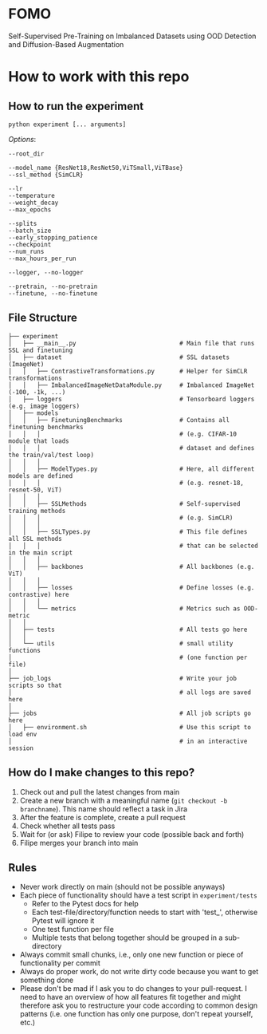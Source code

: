 # FOMO
Self-Supervised Pre-Training on Imbalanced Datasets using OOD Detection and Diffusion-Based Augmentation

# How to work with this repo

## How to run the experiment

```
python experiment [... arguments]
```

*Options*:

```
--root_dir

--model_name {ResNet18,ResNet50,ViTSmall,ViTBase}
--ssl_method {SimCLR}

--lr
--temperature
--weight_decay
--max_epochs

--splits
--batch_size
--early_stopping_patience
--checkpoint
--num_runs
--max_hours_per_run

--logger, --no-logger

--pretrain, --no-pretrain
--finetune, --no-finetune
```

## File Structure

```
├── experiment
│   ├── __main__.py                             # Main file that runs SSL and finetuning
│   ├── dataset                                 # SSL datasets (ImageNet)
│   │   ├── ContrastiveTransformations.py       # Helper for SimCLR transformations
│   │   ├── ImbalancedImageNetDataModule.py     # Imbalanced ImageNet (-100, -1k, ...)
│   ├── loggers                                 # Tensorboard loggers (e.g. image loggers)
│   ├── models
│   │   ├── FinetuningBenchmarks                # Contains all finetuning benchmarks
│   │   │                                       # (e.g. CIFAR-10 module that loads
│   │   │                                       # dataset and defines the train/val/test loop)
│   │   │                                       
│   │   ├── ModelTypes.py                       # Here, all different models are defined
│   │   │                                       # (e.g. resnet-18, resnet-50, ViT)
│   │   │                                       
│   │   ├── SSLMethods                          # Self-supervised training methods
│   │   │                                       # (e.g. SimCLR)
│   │   │                                       
│   │   ├── SSLTypes.py                         # This file defines all SSL methods
│   │   │                                       # that can be selected in the main script
│   │   │                                       
│   │   ├── backbones                           # All backbones (e.g. ViT)
│   │   │                                       
│   │   ├── losses                              # Define losses (e.g. contrastive) here
│   │   │                                       
│   │   └── metrics                             # Metrics such as OOD-metric
│   │   
│   ├── tests                                   # All tests go here
│   │   
│   └── utils                                   # small utility functions 
│                                               # (one function per file)
│                                               
├── job_logs                                    # Write your job scripts so that
│                                               # all logs are saved here
│                                               
├── jobs                                        # All job scripts go here
│   ├── environment.sh                          # Use this script to load env
│                                               # in an interactive session
```

## How do I make changes to this repo?

1. Check out and pull the latest changes from main
2. Create a new branch with a meaningful name (`git checkout -b branchname`). This name should reflect a task in Jira
3. After the feature is complete, create a pull request
4. Check whether all tests pass
5. Wait for (or ask) Filipe to review your code (possible back and forth)
6. Filipe merges your branch into main

## Rules

- Never work directly on main (should not be possible anyways)
- Each piece of functionality should have a test script in `experiment/tests`
    - Refer to the Pytest docs for help
    - Each test-file/directory/function needs to start with 'test_', otherwise Pytest will ignore it
    - One test function per file
    - Multiple tests that belong together should be grouped in a sub-directory
- Always commit small chunks, i.e., only one new function or piece of functionality per commit
- Always do proper work, do not write dirty code because you want to get something done
- Please don't be mad if I ask you to do changes to your pull-request. I need to have an overview of how all features fit together and might therefore ask you to restructure your code according to common design patterns (i.e. one function has only one purpose, don't repeat yourself, etc.)
